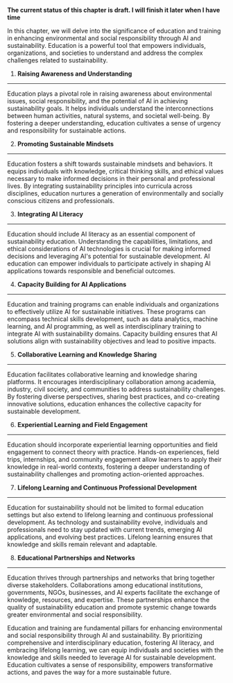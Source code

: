 **The current status of this chapter is draft. I will finish it later when I have time**

In this chapter, we will delve into the significance of education and training in enhancing environmental and social responsibility through AI and sustainability. Education is a powerful tool that empowers individuals, organizations, and societies to understand and address the complex challenges related to sustainability.

1. **Raising Awareness and Understanding**
------------------------------------------

Education plays a pivotal role in raising awareness about environmental issues, social responsibility, and the potential of AI in achieving sustainability goals. It helps individuals understand the interconnections between human activities, natural systems, and societal well-being. By fostering a deeper understanding, education cultivates a sense of urgency and responsibility for sustainable actions.

2. **Promoting Sustainable Mindsets**
-------------------------------------

Education fosters a shift towards sustainable mindsets and behaviors. It equips individuals with knowledge, critical thinking skills, and ethical values necessary to make informed decisions in their personal and professional lives. By integrating sustainability principles into curricula across disciplines, education nurtures a generation of environmentally and socially conscious citizens and professionals.

3. **Integrating AI Literacy**
------------------------------

Education should include AI literacy as an essential component of sustainability education. Understanding the capabilities, limitations, and ethical considerations of AI technologies is crucial for making informed decisions and leveraging AI's potential for sustainable development. AI education can empower individuals to participate actively in shaping AI applications towards responsible and beneficial outcomes.

4. **Capacity Building for AI Applications**
--------------------------------------------

Education and training programs can enable individuals and organizations to effectively utilize AI for sustainable initiatives. These programs can encompass technical skills development, such as data analytics, machine learning, and AI programming, as well as interdisciplinary training to integrate AI with sustainability domains. Capacity building ensures that AI solutions align with sustainability objectives and lead to positive impacts.

5. **Collaborative Learning and Knowledge Sharing**
---------------------------------------------------

Education facilitates collaborative learning and knowledge sharing platforms. It encourages interdisciplinary collaboration among academia, industry, civil society, and communities to address sustainability challenges. By fostering diverse perspectives, sharing best practices, and co-creating innovative solutions, education enhances the collective capacity for sustainable development.

6. **Experiential Learning and Field Engagement**
-------------------------------------------------

Education should incorporate experiential learning opportunities and field engagement to connect theory with practice. Hands-on experiences, field trips, internships, and community engagement allow learners to apply their knowledge in real-world contexts, fostering a deeper understanding of sustainability challenges and promoting action-oriented approaches.

7. **Lifelong Learning and Continuous Professional Development**
----------------------------------------------------------------

Education for sustainability should not be limited to formal education settings but also extend to lifelong learning and continuous professional development. As technology and sustainability evolve, individuals and professionals need to stay updated with current trends, emerging AI applications, and evolving best practices. Lifelong learning ensures that knowledge and skills remain relevant and adaptable.

8. **Educational Partnerships and Networks**
--------------------------------------------

Education thrives through partnerships and networks that bring together diverse stakeholders. Collaborations among educational institutions, governments, NGOs, businesses, and AI experts facilitate the exchange of knowledge, resources, and expertise. These partnerships enhance the quality of sustainability education and promote systemic change towards greater environmental and social responsibility.

Education and training are fundamental pillars for enhancing environmental and social responsibility through AI and sustainability. By prioritizing comprehensive and interdisciplinary education, fostering AI literacy, and embracing lifelong learning, we can equip individuals and societies with the knowledge and skills needed to leverage AI for sustainable development. Education cultivates a sense of responsibility, empowers transformative actions, and paves the way for a more sustainable future.

